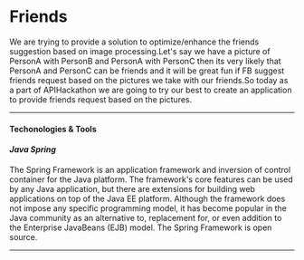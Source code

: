 Friends
=====
We are trying to provide a solution to optimize/enhance the friends suggestion based on image processing.Let's say we have a picture of PersonA with PersonB and PersonA with PersonC then its very likely that PersonA and PersonC can be friends and it will be great fun if FB suggest friends request based on the pictures we take with our friends.So today as a part of APIHackathon we are going to try our best to create an application to provide friends request based on the pictures.

----------

#### <i class="icon-cog"></i> **Techonologies & Tools**
#### <i class="icon-pencil"></i>*Java Spring*
The Spring Framework is an application framework and inversion of control container for the Java platform. The framework's core features can be used by any Java application, but there are extensions for building web applications on top of the Java EE platform. Although the framework does not impose any specific programming model, it has become popular in the Java community as an alternative to, replacement for, or even addition to the Enterprise JavaBeans (EJB) model. The Spring Framework is open source.


----------
